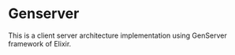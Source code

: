 # Genserver
This is a client server architecture implementation using GenServer framework of Elixir.
